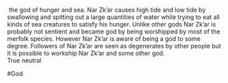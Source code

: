  the god of hunger and sea. Nar Zk’ar causes high tide and low tide by swallowing and spitting out a large quantities of water while trying to eat all kinds of sea creatures to satisfy his hunger. Unlike other gods Nar Zk’ar is probably not sentient and became god by being worshipped by most of the merfolk species. However Nar Zk’ar is aware of being a god to some degree. Followers of Nar Zk’ar are seen as degenerates by other people but it is possible to workship Nar Zk’ar and some other god.  
True neutral

#God